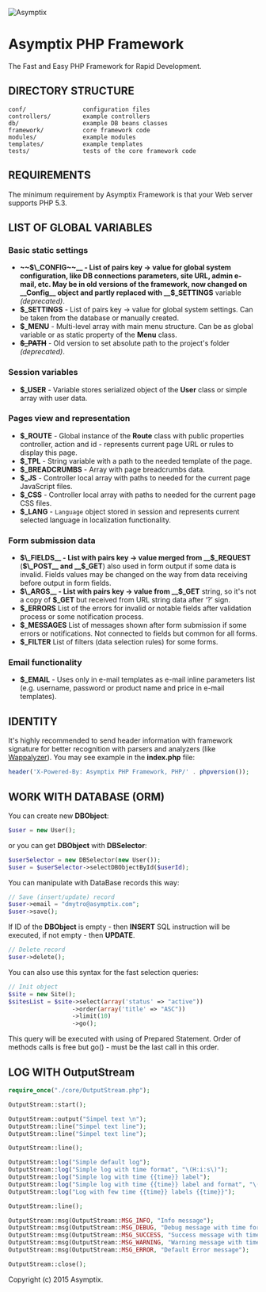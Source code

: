 ![Asymptix](https://media.licdn.com/media/AAEAAQAAAAAAAAK-AAAAJDVhMDMzNDIxLWMzOTktNDhhNS04YWFjLWZmMjQ0Mzc1NDE4Ng.png)

# Asymptix PHP Framework

The Fast and Easy PHP Framework for Rapid Development.

DIRECTORY STRUCTURE
---

```
conf/                configuration files
controllers/         example controllers
db/                  example DB beans classes
framework/           core framework code
modules/             example modules
templates/           example templates
tests/               tests of the core framework code
```

REQUIREMENTS
---

The minimum requirement by Asymptix Framework is that your Web server supports PHP 5.3.

LIST OF GLOBAL VARIABLES
---

### Basic static settings
* __~~$\_CONFIG~~__ - List of pairs key → value for global system configuration, like DB connections parameters, site URL, admin e-mail, etc. May be in old versions of the framework, now changed on __Config__ object and partly replaced with __$\_SETTINGS__ variable _(deprecated)_.
* __$\_SETTINGS__ -	List of pairs key → value for global system settings. Can be taken from the database or manually created.
* __$\_MENU__ -	Multi-level array with main menu structure. Can be as global variable or as static property of the __Menu__ class.
* __~~$\_PATH~~__ -	Old version to set absolute path to the project's folder _(deprecated)_.

### Session variables
* __$\_USER__ - Variable stores serialized object of the __User__ class or simple array with user data.

### Pages view and representation
* __$\_ROUTE__ - Global instance of the __Route__ class with public properties controller, action and id - represents current page URL or rules to display this page.
* __$\_TPL__	- String variable with a path to the needed template of the page.
* __$\_BREADCRUMBS__ - Array with page breadcrumbs data.
* __$\_JS__ - Controller local array with paths to needed for the current page JavaScript files.
* __$\_CSS__	- Controller local array with paths to needed for the current page CSS files.
* __$\_LANG__ - `Language` object stored in session and represents current selected language in localization functionality.

### Form submission data
* __$\_FIELDS__ - List with pairs key → value merged from __$\_REQUEST__ (__$\_POST__ and __$\_GET__) also used in form output if some data is invalid. Fields values may be changed on the way from data receiving before output in form fields.
* __$\_ARGS__ -	List with pairs key → value from __$\_GET__ string, so it's not a copy of __$\_GET__ but received from URL string data after ‘?’ sign.
* __$\_ERRORS__	List of the errors for invalid or notable fields after validation process or some notification process.
* __$\_MESSAGES__	List of messages shown after form submission if some errors or notifications. Not connected to fields but common for all forms.
* __$\_FILTER__	List of filters (data selection rules) for some forms.

### Email functionality
* __$\_EMAIL__ - Uses only in e-mail templates as e-mail inline parameters list (e.g. username, password or product name and price in e-mail templates).

IDENTITY
---

It's highly recommended to send header information with framework signature for better recognition with parsers and analyzers (like [Wappalyzer](https://github.com/AliasIO/Wappalyzer)).
You may see example in the __index.php__ file:

```php
header('X-Powered-By: Asymptix PHP Framework, PHP/' . phpversion());
```

WORK WITH DATABASE (ORM)
---

You can create new __DBObject__:

```php
$user = new User();
```

or you can get __DBObject__ with __DBSelector__:

```php
$userSelector = new DBSelector(new User());
$user = $userSelector->selectDBObjectById($userId);
```

You can manipulate with DataBase records this way:

```php
// Save (insert/update) record
$user->email = "dmytro@asymptix.com";
$user->save();
```

If ID of the __DBObject__ is empty - then __INSERT__ SQL instruction will be executed, if not empty - then __UPDATE__.

```php
// Delete record
$user->delete();
```

You can also use this syntax for the fast selection queries:

```php
// Init object
$site = new Site();
$sitesList = $site->select(array('status' => "active"))
                  ->order(array('title' => "ASC"))
                  ->limit(10)
                  ->go();
```

This query will be executed with using of Prepared Statement. Order of methods calls is free but go() - must be the last call in this order.

LOG WITH OutputStream
---

```php
require_once("./core/OutputStream.php");

OutputStream::start();

OutputStream::output("Simpel text \n");
OutputStream::line("Simpel text line");
OutputStream::line("Simpel text line");

OutputStream::line();

OutputStream::log("Simple default log");
OutputStream::log("Simple log with time format", "\(H:i:s\)");
OutputStream::log("Simple log with time {{time}} label");
OutputStream::log("Simple log with time {{time}} label and format", "\(H:i:s\)");
OutputStream::log("Log with few time {{time}} labels {{time}}");

OutputStream::line();

OutputStream::msg(OutputStream::MSG_INFO, "Info message");
OutputStream::msg(OutputStream::MSG_DEBUG, "Debug message with time format", "\(H:i:s\)");
OutputStream::msg(OutputStream::MSG_SUCCESS, "Success message with time {{time}} label");
OutputStream::msg(OutputStream::MSG_WARNING, "Warning message with time {{time}} label and format", "\(H:i:s\)");
OutputStream::msg(OutputStream::MSG_ERROR, "Default Error message");

OutputStream::close();
```

Copyright (c) 2015 Asymptix.
